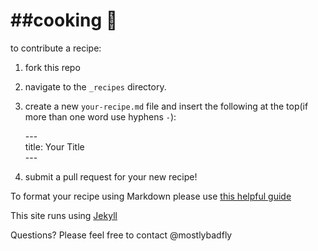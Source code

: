 # ##cooking :curry:

to contribute a recipe:
  
  1.  fork this repo
  2.  navigate to the `_recipes` directory. 
  2.  create a new `your-recipe.md` file and insert the following at the top(if more than one word use hyphens `-`): 
  
       \---   
       title: Your Title  
       \---

  3. submit a pull request for your new recipe!

To format your recipe using Markdown please use [this helpful guide](https://help.github.com/articles/markdown-basics/)

This site runs using [Jekyll](http://jekyllrb.com/)

Questions?  Please feel free to contact @mostlybadfly
